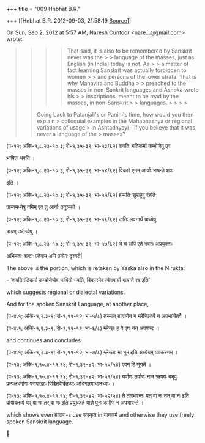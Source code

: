 +++
title = "009 Hnbhat B.R."

+++
[[Hnbhat B.R.	2012-09-03, 21:58:19 [Source](https://groups.google.com/g/samskrita/c/ZnMgnaRRxZE)]]



On Sun, Sep 2, 2012 at 5:57 AM, Naresh Cuntoor \<[nare...@gmail.com]()\> wrote:

> 
> >   
> > 
> > > 
> > > > That said, it is also to be remembered by Sanskrit never was the > > language of the masses, just as English (in India) today is not. As > > a matter of fact learning Sanskrit was actually forbidden to women > > and persons of the lower strata. That is why Mahavira and Buddha > > preached to the masses in non-Sankrit languages and Ashoka wrote his > > inscriptions, meant to be read by the masses, in non-Sanskrit > > languages. > > > > 
> > > >   
> > 
> >   
> > 
> > Going back to Patanjali's or Panini's time, how would you then explain > colloquial examples in the Mahabhashya or regional variations of usage > in Ashtadhyayi - if you believe that it was never a language of the > masses?  
>   
> > 
> > 

  

(प-१२; अकि-१,८.२३-१०.३; रो-१,३५-३९; भा-५३/६२) शवतिः गतिकर्मा कम्बोजेषु एव

भाषितः भवति ।

(प-१२; अकि-१,८.२३-१०.३; रो-१,३५-३९; भा-५४/६२) विकारे एनम् आर्याः भाषन्ते शवः

इति ।

(प-१२; अकि-१,८.२३-१०.३; रो-१,३५-३९; भा-५५/६२) हम्मतिः सुराष्ट्रेषु रंहतिः

प्राच्यमध्येषु गमिम् एव तु आर्याः प्रयुञ्जते ।

(प-१२; अकि-१,८.२३-१०.३; रो-१,३५-३९; भा-५६/६२) दातिः लवनार्थे प्राच्येषु

दात्रम् उदीच्येषु ।

(प-१२; अकि-१,८.२३-१०.३; रो-१,३५-३९; भा-५७/६२) ये च अपि एते भवतः अप्रयुक्ताः

अभिमताः शब्दाः एतेषाम् अपि प्रयोगः दृश्यते\|

  

The above is the portion, which is retaken by Yaska also in the Nirukta:

  

– ‘शवतिर्गतिकर्मा कम्बोजेष्वेव भाषितो भवति, विकारमेव त्वेनमार्या भाषन्ते श्व इति’

  

which suggests regional or dialectal variations.



And for the spoken Sanskrit Language, at another place,

  

(प-४.१; अकि-१,२.३-९; रो-१,११-१२; भा-५/८) तस्मात् ब्राह्मणेन न म्लेच्छितवै न अपभाषितवै ।

  

(प-४.१; अकि-१,२.३-९; रो-१,११-१२; भा-६/८) म्लेच्छः ह वै एषः यत् अपशब्दः ।

  

and continues and concludes

  

(प-४.१; अकि-१,२.३-९; रो-१,११-१२; भा-७/८) म्लेच्छाः मा भूम इति अध्येयम् व्याकरणम् ।

  
(प-१३; अकि-१,१०.४-११.१४; रो-१,३९-४२; भा-५०/५४) एवम् हि श्रूयते ।

  

(प-१३; अकि-१,१०.४-११.१४; रो-१,३९-४२; भा-५१/५४) यर्वाणः तर्वाणः नाम ऋषयः बभूवुः प्रत्यक्षधर्माणः परापरज्ञाः विदितवेदितव्याः अधिगतयाथातथ्याः ।

  

(प-१३; अकि-१,१०.४-११.१४; रो-१,३९-४२; भा-५२/५४) ते तत्रभवन्तः यत् वा नः तत् वा नः इति प्रोयोक्तव्ये यर् वा णः तर् वा णः इति प्रयुञ्जते याज्ञे पुनः कर्मणि न अपभाषन्ते ।

  

which shows even ब्राह्मण-s use संस्कृत in यागकर्म and otherwise they use freely spoken Sanskrit language.

  

  

  



